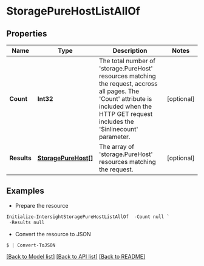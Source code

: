 # StoragePureHostListAllOf
## Properties

Name | Type | Description | Notes
------------ | ------------- | ------------- | -------------
**Count** | **Int32** | The total number of &#39;storage.PureHost&#39; resources matching the request, accross all pages. The &#39;Count&#39; attribute is included when the HTTP GET request includes the &#39;$inlinecount&#39; parameter. | [optional] 
**Results** | [**StoragePureHost[]**](StoragePureHost.md) | The array of &#39;storage.PureHost&#39; resources matching the request. | [optional] 

## Examples

- Prepare the resource
```powershell
Initialize-IntersightStoragePureHostListAllOf  -Count null `
 -Results null
```

- Convert the resource to JSON
```powershell
$ | Convert-ToJSON
```

[[Back to Model list]](../README.md#documentation-for-models) [[Back to API list]](../README.md#documentation-for-api-endpoints) [[Back to README]](../README.md)

